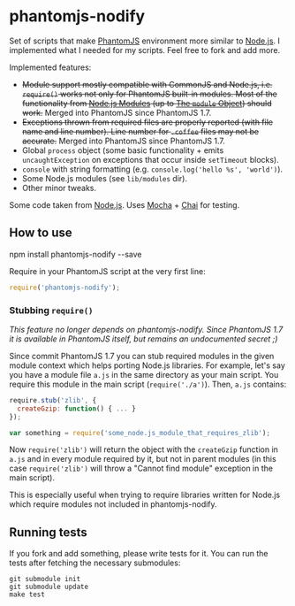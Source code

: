 phantomjs-nodify
================

Set of scripts that make [PhantomJS](http://www.phantomjs.org/) environment
more similar to [Node.js](http://nodejs.org/).
I implemented what I needed for my scripts. Feel free to fork and add more.

Implemented features:

* ~~Module support mostly compatible with CommonJS and Node.js, i.e. `require()`
  works not only for PhantomJS built-in modules. Most of the functionality from
  [Node.js Modules](http://nodejs.org/api/modules.html) (up to
  [The `module` Object](http://nodejs.org/api/modules.html#modules_the_module_object))
  should work.~~ Merged into PhantomJS since PhantomJS 1.7.
* ~~Exceptions thrown from required files are properly reported (with file name
  and line number). Line number for `.coffee` files may not be accurate.~~
  Merged into PhantomJS since PhantomJS 1.7.
* Global `process` object (some basic functionality + emits `uncaughtException`
  on exceptions that occur inside `setTimeout` blocks).
* `console` with string formatting (e.g. `console.log('hello %s', 'world')`).
* Some Node.js modules (see `lib/modules` dir).
* Other minor tweaks.

Some code taken from [Node.js](http://nodejs.org/).
Uses [Mocha](http://visionmedia.github.com/mocha/) + [Chai](http://chaijs.com/)
for testing.


How to use
----------

npm install phantomjs-nodify --save

Require in your PhantomJS script at the very first line:

```js
require('phantomjs-nodify');
```


### Stubbing `require()`

*This feature no longer depends on phantomjs-nodify. Since PhantomJS 1.7 it is
available in PhantomJS itself, but remains an undocumented secret ;)*

Since commit PhantomJS 1.7 you can stub required modules in the given module
context which helps porting Node.js libraries. For example, let's say you have
a module file `a.js` in the same directory as your main script. You require
this module in the main script (`require('./a')`). Then, `a.js` contains:

```js
require.stub('zlib', {
  createGzip: function() { ... }
});

var something = require('some_node.js_module_that_requires_zlib');
```

Now `require('zlib')` will return the object with the `createGzip` function in
`a.js` and in every module required by it, but not in parent modules (in this
case `require('zlib')` will throw a "Cannot find module" exception in the main
script).

This is especially useful when trying to require libraries written for Node.js
which require modules not included in phantomjs-nodify.


Running tests
-------------

If you fork and add something, please write tests for it.
You can run the tests after fetching the necessary submodules:

    git submodule init
    git submodule update
    make test

